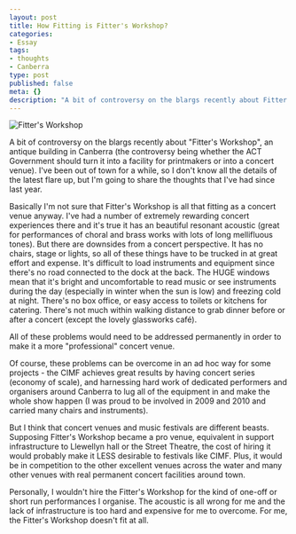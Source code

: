 ```yaml
---
layout: post
title: How Fitting is Fitter's Workshop?
categories:
- Essay
tags:
- thoughts
- Canberra
type: post
published: false
meta: {}
description: "A bit of controversy on the blargs recently about Fitter's Workshop, an antique building in Canberra (the controversy being whether the ACT Government"
---
```


![Fitter's Workshop](https://farm4.static.flickr.com/3577/3496432939_e5433f5409.jpg)

A bit of controversy on the blargs recently about "Fitter's Workshop", an antique building in Canberra (the controversy being whether the ACT Government should turn it into a facility for printmakers or into a concert venue).  I've been out of town for a while, so I don't know all the details of the latest flare up, but I'm going to share the thoughts that I've had since last year.

Basically I'm not sure that Fitter's Workshop is all that fitting as a concert venue anyway.   I've had a number of extremely rewarding concert experiences there and it's true it has an beautiful resonant acoustic  (great for performances of choral and brass works with lots of long mellifluous tones). But there are downsides from a concert perspective. It has no chairs, stage or lights, so all of these things have to be trucked in at great effort and expense. It's difficult to load instruments and equipment since there's no road connected to the dock at the back. The HUGE windows mean that it's bright and uncomfortable to read music or see instruments during the day (especially in winter when the sun is low) and freezing cold at night. There's no box office, or easy access to toilets or kitchens for catering. There's not much within walking distance to grab dinner before or after a concert (except the lovely glassworks café).

All of these problems would need to be addressed permanently in order to make it a more "professional" concert venue.

Of course, these problems can be overcome in an ad hoc way for some projects - the CIMF achieves great results by having concert series (economy of scale), and harnessing hard work of dedicated performers and organisers around Canberra to lug all of the equipment in and make the whole show happen (I was proud to be involved in 2009 and 2010 and carried many chairs and instruments).

But I think that concert venues and music festivals are different beasts. Supposing Fitter's Workshop became a pro venue, equivalent in support infrastructure to Llewellyn hall or the Street Theatre, the cost of hiring it would probably make it LESS desirable to festivals like CIMF. Plus, it would be in competition to the other excellent venues across the water and many other venues with real permanent concert facilities around town.

Personally, I wouldn't hire the Fitter's Workshop for the kind of one-off or short run performances I organise. The acoustic is all wrong for me and the lack of infrastructure is too hard and expensive for me to overcome. For me, the Fitter's Workshop doesn't fit at all.
